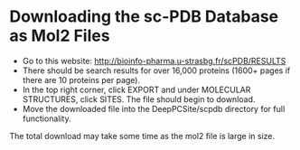 # Downloading the sc-PDB Database as Mol2 Files
- Go to this website: http://bioinfo-pharma.u-strasbg.fr/scPDB/RESULTS
- There should be search results for over 16,000 proteins (1600+ pages if there are 10 proteins per page).
- In the top right corner, click EXPORT and under MOLECULAR STRUCTURES, click SITES. The file should begin to download.
- Move the downloaded file into the DeepPCSite/scpdb directory for full functionality.

The total download may take some time as the mol2 file is large in size.
